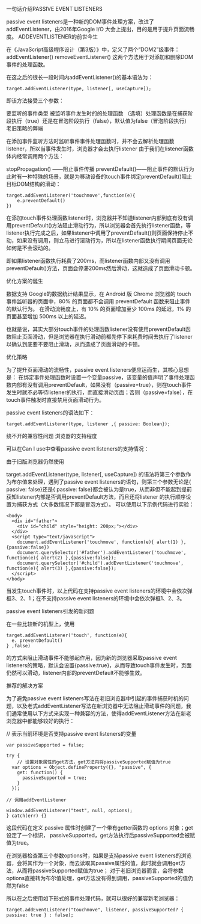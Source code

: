 一句话介绍PASSIVE EVENT LISTENERS

passive event listeners是一种新的DOM事件处理方案，改进了addEventListener，由2016年Google I/O 大会上提出，目的是用于提升页面流畅度。
ADDEVENTLISTENER的前世今生

在《JavaScript高级程序设计（第3版）》中，定义了两个“DOM2”级事件：
addEventListener()
removeEventListener()
这两个方法用于对添加和删除DOM事件的处理函数。


在这之后的很长一段时间内addEventListener()的基本语法为：

```
target.addEventListener(type, listener[, useCapture]);
```
即该方法接受三个参数：

要监听的事件类型
被监听事件发生时的的处理函数
（选填）处理函数是在捕获阶段执行（true）还是在冒泡阶段执行（false），默认值为false（冒泡阶段执行）
老旧策略的弊端

在添加事件监听方法时监听事件事件处理函数时，并不会去解析处理函数listener，所以当事件发生时，浏览器才会去执行listener
由于我们在listener函数体内经常调用两个方法：

stopPropagation() ——阻止事件传播
preventDefault()——阻止事件的默认行为
此时有一种特殊的场景，就是为移动设备的touch事件绑定preventDefault()阻止目标DOM结构的滑动：
```
target.addEventListener('touchmove',function(e){
	e.preventDefault()
})
```

在添加touch事件处理函数listener时，浏览器并不知道listener内部到底有没有调用preventDefault()方法阻止滑动行为，所以浏览器会首先执行listener函数，等listener执行完成之后，如果listener中调用了preventDefault()则页面保持停止不动，如果没有调用，则立马进行滚动行为，所以在listener函数执行期间页面无论如何是不会滚动的。

即如果listener函数执行耗费了200ms，而listener函数内部又没有调用preventDefault()方法，页面会停滞200ms然后滑动，这就造成了页面滑动卡顿。

优化方案的诞生

数据支持
Google的数据统计结果显示，在 Android 版 Chrome 浏览器的 touch 事件监听器的页面中，80% 的页面都不会调用 preventDefault 函数来阻止事件的默认行为。
在滑动流畅度上，有 10% 的页面增加至少 100ms 的延迟，1% 的页面甚至增加 500ms 以上的延迟。

也就是说，其实大部分touch事件的处理函数listener没有使用preventDefault函数阻止页面滑动，但是浏览器在执行滑动前都先停下来耗费时间去执行了listener以确认到底要不要阻止滑动，从而造成了页面滑动的卡顿。

优化策略

为了提升页面滑动的流畅性，passive event listeners便应运而生，其核心思想是：
在绑定事件处理函数时设置一个变量passive，该变量的值声明了事件处理函数内部有没有调用preventDefault，如果没有（passive=true），则在touch事件发生时就不必等待listener的执行，而直接滑动页面；否则（passive=false），在touch事件触发时直接禁用页面滑动行为。

passive event listeners的语法如下：
```
target.addEventListener(type, listener ,{ passive: Boolean});
```
绕不开的兼容性问题
浏览器的支持程度

可以在Can I use中查看passive event listeners的支持情况：


由于旧版浏览器仍然使用

target.addEventListener(type, listener[, useCapture])
的语法将第三个参数作为布尔值来处理，遇到了passive event listeners的语句，则第三个参数无论是{ passive: false}还是{ passive: false}都会被认为是true，从而非但不能起到提前获知listener内部是否调用preventDefault方法，而且还将listener
的执行顺序设置为捕获方式（大多数情况下都是冒泡方式）。
可以使用以下示例代码进行实验：
```
<body>
  <div id="father">
    <div id="child" style="height: 200px;"></div>
  </div>
  <script type="text/javascript">
    document.addEventListener('touchmove', function(e){ alert(1) },{passive:false})
    document.querySelector('#father').addEventListener('touchmove', function(e){ alert(2) },{passive:false});
    document.querySelector('#child').addEventListener('touchmove', function(e){ alert(3) },{passive:false});
  </script>
</body>
```
当发生touch事件时，以上代码在支持passive event listeners的环境中会依次弹框3、2、1；在不支持passive event listeners的环境中会依次弹框1、2、3。

passive event listeners引发的新问题

在一些比较新的机型上，使用
```
target.addEventListener('touch', function(e){
  e. preventDefault()
} ,false)
```
的方式来阻止滑动事件不能够起作用，因为新的浏览器采取passive event listeners的策略，默认会设置{passive:true}，从而导致touch事件发生时，页面仍然可以滑动，listener内部的preventDefault不能够生效。

推荐的解决方案

为了避免passive event listeners写法在老旧浏览器中引起的事件捕获时机的问题，以及老式addEventListener写法在新浏览器中无法阻止滑动事件的问题，我们通常使用以下方式来实现一种兼容的方法，使得addEventListener方法在新老浏览器中都能够较好的执行：

// 表示当前环境是否支持passive event listeners的变量
```
var passiveSupported = false;

try {
    // 设置对象属性的get方法，get方法内将passiveSupported赋值为true
  var options = Object.defineProperty({}, "passive", {
    get: function() {
      passiveSupported = true;
    }
  });

// 调用addEventListener

window.addEventListener("test", null, options);
} catch(err) {}
```
这段代码在定义 passive 属性时创建了一个带有getter函数的 options 对象；get设定了一个标识， passiveSupported，get方法执行后passiveSupported会被赋值为true。

在浏览器检查第三个参数options时，如果是支持passive event listeners的浏览器，会将其作为一个对象，而去读取其passive属性的值，此时就会调用get方法，从而将passiveSupported赋值为true；
对于老旧浏览器而言，会将参数options直接转为布尔值处理，get方法没有得到调用，passiveSupported的值仍然为false

所以在之后使用如下形式的事件处理代码，就可以很好的兼容新老浏览器：
```
target.addEventListener("touchmove", listener, passiveSupported? { passive: true } : false);
```
